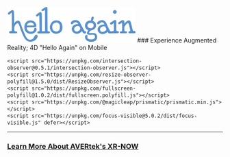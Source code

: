 <img src="images/HelloAgain_Logo-CMYK-3.png" width=300>
### Experience Augmented Reality; 4D "Hello Again" on Mobile <!-- Loads <model-viewer> for old browsers like IE11: -->
<script nomodule="" src="https://unpkg.com/@google/model-viewer/dist/model-viewer-legacy.js">
  </script>

  <!-- The following libraries and polyfills are recommended to maximize browser support -->  
  <!-- REQUIRED: Web Components polyfill to support Edge and Firefox < 63 -->
  <script src="https://unpkg.com/@webcomponents/webcomponentsjs/webcomponents-loader.js"></script>

  <!-- OPTIONAL: Intersection Observer polyfill for better performance in Safari and IE11 -->
  <script src="https://unpkg.com/intersection-observer/intersection-observer.js"></script>

  <!-- OPTIONAL: Resize Observer polyfill improves resize behavior in non-Chrome browsers -->
  <script src="https://unpkg.com/resize-observer-polyfill/dist/ResizeObserver.js"></script>

  <!-- OPTIONAL: Fullscreen polyfill is required for experimental AR features in Canary -->
  <!--<script src="https://unpkg.com/fullscreen-polyfill/dist/fullscreen.polyfill.js"></script>-->

  <!-- OPTIONAL: Include prismatic.js for Magic Leap support -->
  <!--<script src="https://unpkg.com/@magicleap/prismatic/prismatic.min.js"></script>-->
<script src="https://unpkg.com/@webcomponents/webcomponentsjs@2.1.3/webcomponents-loader.js"></script>
    <script src="https://unpkg.com/intersection-observer@0.5.1/intersection-observer.js"></script>
    <script src="https://unpkg.com/resize-observer-polyfill@1.5.0/dist/ResizeObserver.js"></script>
    <script src="https://unpkg.com/fullscreen-polyfill@1.0.2/dist/fullscreen.polyfill.js"></script>
    <script src="https://unpkg.com/@magicleap/prismatic/prismatic.min.js"></script>
    <script src="https://unpkg.com/focus-visible@5.0.2/dist/focus-visible.js" defer></script>
  </head>
  <body>
    <script>
      function Sync(selector, audioSelector) {
        var modelViewer = document.querySelector(selector);
        var sound = document.querySelector(audioSelector);
        var playRequest = document.querySelector("#overlay");

        sound.addEventListener("timeupdate", () => {
          modelViewer.currentTime = sound.currentTime;
          console.log("modelViewer time: " + modelViewer.currentTime);
        });

        sound.addEventListener("pause", () => {
          modelViewer.pause();
        });

        sound.addEventListener("play", () => {
          modelViewer.play();

          playRequest.classList.add("hide");
        });

        document.addEventListener("visibilitychange", () => {
          if (document.visibilityState !== "visible") {
            sound.pause();
          }
        });

        var promise = sound.play();
        if (promise !== undefined) {
          promise
            .then(_ => {
              console.log("Autoplay has worked");
              playRequest.classList.add("hide");
            })
            .catch(error => {
              // Show a "Play" button so that user can start playback.
              console.log("Autoplay has not worked");

              // show the modal dialogue to play this
              playRequest.classList.remove("hide");
            });
        }

        /*
        // this was needed because modelViewer.currentTime does not update when paused
        // https://github.com/google/model-viewer/issues/1113
        function enforceTime() {
          if (modelViewer === undefined)
            modelViewer = document.querySelector(selector);

          if (sound.paused) modelViewer.currentTime = sound.currentTime;

          // need to enforce play
          if (modelViewer.paused && typeof modelViewer.play === "function")
            modelViewer.play();

          requestAnimationFrame(enforceTime);
        }

        requestAnimationFrame(enforceTime);
        */
      }

      function playNow() {
        var playRequest = document.querySelector("#overlay");
        playRequest.classList.add("hide");

        var sound = document.querySelector("#sound");
        sound.play();
      }

      function jumpTo(time) {
        var sound = document.querySelector("#sound");
        sound.currentTime = time;
      }
    </script>

    <div id="overlay" class="show">
      <div id="request-press-play">
        <button onclick="playNow()">
          Start Audio Playback<br />(needs user interaction)
        </button>
      </div>
    </div>

    <div id="card">
<model-viewer camera-controls camera-orbit="180deg 90deg 100%" autoplay animation-name="" id="reveal" loading="eager" src="Models/Hello Again_Test_02.glb?sound=Sound/MP3_Hello Again_Test_with background music.mp3" ar="" ar-modes="scene-viewer webxr quick-look" ios-src="Models/HelloAgain.reality" alt="helloagain TEST 2" auto-rotate-delay="0" ar-scale="auto" camera-controls="" style="width: 100%; height: 600px" exposure="0.95"> <button slot="ar-button" style="background-color: white; border-radius: 8px; border: 1 px solid black; position: absolute; top: 20px; right: 20px; "> 👋 AR Click Here </button>
  

</model-viewer>
<section class="attribution">
        <div>
          <span>
            <h1>Cute Penguin</h1>
            <span>
              <audio controls autoplay loop id="sound">
                <source src="Sound/MP3_Hello Again_Test_with background music.mp3"/>
              </audio
            ></span>
          </span>
        </div>
        <div id="timesteps">
          <button onclick="jumpTo(0)">0s</button>
          <button onclick="jumpTo(5)">5s</button>
          <button onclick="jumpTo(10)">10s</button>
          <button onclick="jumpTo(15)">15s</button>
          <button onclick="jumpTo(20)">20s</button>
        </div>
      </section>

      <script>
        window.addEventListener("load", () => {
          Sync("#model-viewer", "#sound");
        });
      </script>
    </div>

<script>
/**
* Function that registers a click on an outbound link in Analytics.
* This function takes a valid URL string as an argument, and uses that URL string
* as the event label. Setting the transport method to 'beacon' lets the hit be sent
* using 'navigator.sendBeacon' in browser that support it.
*/
var getOutboundLink = function(url) {
  gtag('event', 'click', {
    'event_category': 'outbound',
    'event_label': url,
    'transport_type': 'beacon',
    'event_callback': function(){document.location = url;}
  });
}
</script>

<!-- Loads <model-viewer> for modern browsers: -->
 <script type="module" src="https://unpkg.com/@google/model-viewer/dist/model-viewer.js">
  </script>
<script nomodule="" src="https://unpkg.com/@google/model-viewer/dist/model-viewer-legacy.js"></script>
<script src="{{ "/assets/js/scale.fix.js" | relative_url }}"></script>

<!-- Loads <model-viewer> for modern browsers: -->
 <script type="module" src="https://unpkg.com/@google/model-viewer/dist/model-viewer.js">
  </script>
<script nomodule="" src="https://unpkg.com/@google/model-viewer/dist/model-viewer-legacy.js"></script>

---

### <a href="https://avertek.net/xr-now" onclick="getOutboundLink('https://avertek.net/xr-now'); return false;">Learn More About AVERtek's XR-NOW</a> 
  <br><br>
